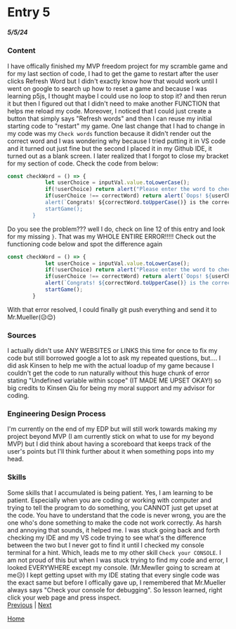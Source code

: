 # Entry 5
##### 5/5/24

### Content
I have offically finished my MVP freedom project for my scramble game and for my last section of code, I had to get the game to restart after the user clicks Refresh Word but I didn't exactly know how that would work until I went on google to search up how to reset a game and because I was learning p5js, I thought maybe I could use no loop to stop it? and then rerun it but then I figured out that I didn't need to make another FUNCTION that helps me reload my code. Moreover, I noticed that I could just create a button that simply says "Refresh words" and then I can reuse my initial starting code to "restart" my game. One last change that I had to change in my code was my `Check words` function because it didn't render out the correct word and I was wondering why because I tried putting it in VS code and it turned out just fine but the second I placed it in my Github IDE, it turned out as a blank screen. I later realized that I forgot to close my bracket for my section of code.
Check the code from below:

```javascript
const checkWord = () => {
            let userChoice = inputVal.value.toLowerCase();
            if(!userChoice) return alert("Please enter the word to check!");
            if(userChoice !== correctWord) return alert(`Oops! ${userChoice is not a correct word`);
            alert(`Congrats! ${correctWord.toUpperCase()} is the correct word`);
            startGame();
        }
```
Do you see the problem??? well I do, check on line 12 of this entry and look for my missing `}`. That was my WHOLE ENTIRE ERROR!!!!! Check out the functioning code below and spot the difference again

```javascript
const checkWord = () => {
            let userChoice = inputVal.value.toLowerCase();
            if(!userChoice) return alert("Please enter the word to check!");
            if(userChoice !== correctWord) return alert(`Oops! ${userChoice} is not a correct word`);
            alert(`Congrats! ${correctWord.toUpperCase()} is the correct word`);
            startGame();
        }
```
With that error resolved, I could finally git push everything and send it to Mr.Mueller(😥😌)

### Sources
I actually didn't use ANY WEBSITES or LINKS this time for once to fix my code but still borrowed google a lot to ask my repeated questions, but.... I did ask Kinsen to help me with the actual loadup of my game because I couldn't get the code to run naturally without this huge chunk of error stating "Undefined variable within scope" (IT MADE ME UPSET OKAY!) so big credits to Kinsen Qiu for being my moral support and my advisor for coding.
### Engineering Design Process
I'm currently on the end of my EDP but will still work towards making my project beyond MVP (I am currently stick on what to use for my beyond MVP) but I did think about having a scoreboard that keeps track of the user's points but I'll think further about it when something pops into my head.
### Skills
Some skills that I accumulated is being patient. Yes, I am learning to be patient. Especially when you are coding or working with computer and trying to tell the program to do something, you CANNOT just get upset at the code. You have to understand that the code is never wrong, you are the one who's done something to make the code not work correctly. As harsh and annoying that sounds, it helped me. I was stuck going back and forth checking my IDE and my VS code trying to see what's the difference between the two but I never got to find it until I checked my console terminal for a hint. Which, leads me to my other skill `Check your CONSOLE`. I am not proud of this but when I was stuck trying to find my code and error, I looked EVERYWHERE except my console. (Mr.Mewller going to scream at me😥) I kept getting upset with my IDE stating that every single code was the exact same but before I offically gave up, I remembered that Mr.Mueller always says "Check your console for debugging". So lesson learned, right click your web page and press inspect. <br>
[Previous](entry04.md) | [Next](entry06.md)

[Home](../README.md)

